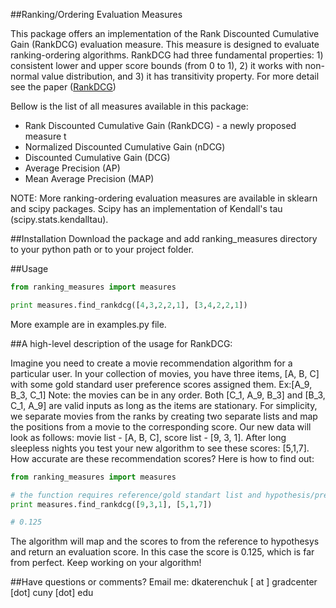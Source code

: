 ##Ranking/Ordering Evaluation Measures

This package offers an implementation of the Rank Discounted Cumulative Gain (RankDCG) evaluation measure. This measure is designed to evaluate ranking-ordering algorithms. RankDCG had three fundamental properties: 1) consistent lower and upper score bounds (from 0 to 1), 2) it works with non-normal value distribution, and 3) it has transitivity property. For more detail see the paper ([RankDCG](http://www.dk-lab.com/wp-content/uploads/2014/07/RankDCG.pdf))

Bellow is the list of all measures available in this package:

* Rank Discounted Cumulative Gain (RankDCG) - a newly proposed measure t
* Normalized Discounted Cumulative Gain (nDCG)
* Discounted Cumulative Gain (DCG)
* Average Precision (AP)
* Mean Average Precision (MAP)

NOTE: More ranking-ordering evaluation measures are available in sklearn and scipy packages. Scipy has an implementation of Kendall's tau (scipy.stats.kendalltau).

##Installation
Download the package and add ranking_measures directory to your python path or to your project folder.

##Usage

```python
from ranking_measures import measures

print measures.find_rankdcg([4,3,2,2,1], [3,4,2,2,1])
```

More example are in examples.py file.

##A high-level description of the usage for RankDCG:

Imagine you need to create a movie recommendation algorithm for a particular user. In your collection of movies, you have three items, [A, B, C] with some gold standard user preference scores assigned them. Ex:[A_9, B_3, C_1] Note: the movies can be in any order. Both [C_1, A_9, B_3] and [B_3, C_1, A_9] are valid inputs as long as the items are stationary. For simplicity, we separate movies from the ranks by creating two separate lists and map the positions from a movie to the corresponding score. Our new data will look as follows: movie list - [A, B, C], score list - [9, 3, 1]. After long sleepless nights you test your new algorithm to see these scores: [5,1,7]. How accurate are these recommendation scores? Here is how to find out:

```python
from ranking_measures import measures

# the function requires reference/gold standart list and hypothesis/prediction list
print measures.find_rankdcg([9,3,1], [5,1,7])

# 0.125 
```

The algorithm will map and the scores to from the reference to hypothesys and return an evaluation score. In this case the score is 0.125, which is far from perfect. Keep working on your algorithm!


##Have questions or comments?
Email me: dkaterenchuk [ at ] gradcenter [dot] cuny [dot] edu